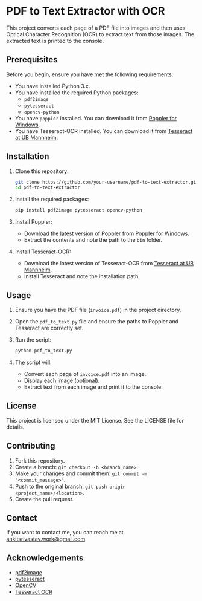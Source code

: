# PDF to Text Extractor with OCR

This project converts each page of a PDF file into images and then uses Optical Character Recognition (OCR) to extract text from those images. The extracted text is printed to the console.

## Prerequisites

Before you begin, ensure you have met the following requirements:

- You have installed Python 3.x.
- You have installed the required Python packages:
  - `pdf2image`
  - `pytesseract`
  - `opencv-python`
- You have `poppler` installed. You can download it from [Poppler for Windows](http://blog.alivate.com.au/poppler-windows/).
- You have Tesseract-OCR installed. You can download it from [Tesseract at UB Mannheim](https://github.com/UB-Mannheim/tesseract/wiki).

## Installation

1. Clone this repository:
    ```bash
    git clone https://github.com/your-username/pdf-to-text-extractor.git
    cd pdf-to-text-extractor
    ```

2. Install the required packages:
    ```bash
    pip install pdf2image pytesseract opencv-python
    ```

3. Install Poppler:
   - Download the latest version of Poppler from [Poppler for Windows](http://blog.alivate.com.au/poppler-windows/).
   - Extract the contents and note the path to the `bin` folder.

4. Install Tesseract-OCR:
   - Download the latest version of Tesseract-OCR from [Tesseract at UB Mannheim](https://github.com/UB-Mannheim/tesseract/wiki).
   - Install Tesseract and note the installation path.

## Usage

1. Ensure you have the PDF file (`invoice.pdf`) in the project directory.

2. Open the `pdf_to_text.py` file and ensure the paths to Poppler and Tesseract are correctly set.

3. Run the script:
    ```bash
    python pdf_to_text.py
    ```

4. The script will:
    - Convert each page of `invoice.pdf` into an image.
    - Display each image (optional).
    - Extract text from each image and print it to the console.

## License

This project is licensed under the MIT License. See the LICENSE file for details.

## Contributing

1. Fork this repository.
2. Create a branch: `git checkout -b <branch_name>`.
3. Make your changes and commit them: `git commit -m '<commit_message>'`.
4. Push to the original branch: `git push origin <project_name>/<location>`.
5. Create the pull request.

## Contact

If you want to contact me, you can reach me at <ankitsrivastav.work@gmail.com>.

## Acknowledgements

- [pdf2image](https://github.com/Belval/pdf2image)
- [pytesseract](https://github.com/madmaze/pytesseract)
- [OpenCV](https://opencv.org/)
- [Tesseract OCR](https://github.com/tesseract-ocr/tesseract)
